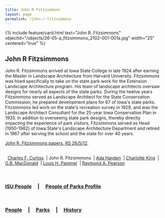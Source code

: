 ```yaml
---
title: John R Fitzsimmons
layout: page
permalink: /john-r-fitzsimmons
---
```


{% include feature/card.html text="John R. Fitzsimmons" objectid="/objects/26-05-a_fitzsimmons_2102-001-001a.jpg" width="25" centered="true" %}

## John R Fitzsimmons

John R. Fitzsimmons arrived at Iowa State College in late 1924 after earning the Master in Landscape Architecture from Harvard University. Fitzsimmons was hired specifically to take on the state park work for the Extension Landscape Architecture program. His team of landscape architects oversaw designs for nearly all aspects of the state parks. During the twelve years Fitzsimmons served as Landscape Architect for the State Conservation Commission, he prepared development plans for 67 of Iowa's state parks. Fitzsimmons led work on the state's recreation survey in 1929, and was the Landscape Architect Consultant for the 25-year Iowa Conservation Plan in 1933. In addition to overseeing state park designs, thereby directly impacting the experience of park visitors, Fitzsimmons served as Head (1950-1962) of Iowa State's Landscape Architecture Department and retired in 1967 after serving the school and the state for over 40 years.

<a href="https://cardinal.lib.iastate.edu/repositories/2/archival_objects/306263">John R. Fitzsimmons papers, RS 26/5/12</a>.

<br>
<div>
&nbsp; <a href="/charles-f-curtiss.html">Charles F. Curtiss</a> 
&nbsp;| John R. Fitzsimmons
&nbsp;| <a href="/ada-hayden.html">Ada Hayden</a> 
&nbsp;| <a href="/charlotte-king.html">Charlotte King</a> 
&nbsp;| <a href="/gb-macdonald.html">G.B. MacDonald</a> 
&nbsp;| <a href="/louis-h-pammel.html">Louis H. Pammel</a> 
&nbsp;| <a href="/raymond-a-pearson.html">Raymond A. Pearson</a>
</div>
<br>
<br>

### <a href="/isu-people.html">ISU People</a> &nbsp; &nbsp; | &nbsp; &nbsp; <a href="/people-of-parks-profiles.html">People of Parks Profile</a>
<br>

### <a href="/people-overview.html">People</a> &nbsp; &nbsp; | &nbsp; &nbsp; <a href="/state-parks-overview.html">Parks</a> &nbsp; &nbsp; | &nbsp; &nbsp; <a href="/history-overview.html">History</a>